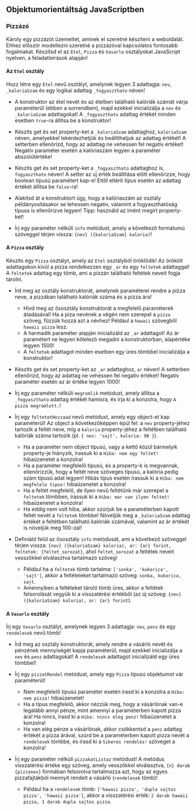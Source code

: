 <style>
    h1:first-of-type { display: none; }
</style>

# Szkriptnyelvek - 8. gyakorló feladatsor

## Objektumorientáltság JavaScriptben


### Pizzázó

Károly egy pizzázót üzemeltet, aminek el szeretné készíteni a weboldalát. Ehhez először modellezni szeretné a pizzázóval kapcsolatos fontosabb fogalmakat. Készítsd el az `Etel`, `Pizza` és `Vasarlo` osztályokat JavaScript nyelven, a feladatleírások alapján!


#### Az `Etel` osztály

Hozz létre egy `Etel` nevű osztályt, amelynek legyen 3 adattagja: `nev`, `_kaloriaSzam` és egy logikai adattag `_fogyaszthato` néven!

* A konstruktor az étel nevét és az ételben található kalóriák számát várja paraméterül (ebben a sorrendben), majd ezekkel inicializálja a `nev` és `_kaloriaSzam` adattagokat! A `_fogyaszthato` adattag értékét minden esetben `true`-ra állítsa be a konstruktor!

* Készíts get és set property-ket a `_kaloriaSzam` adattaghoz, `kaloriaSzam` néven, amelyekkel lekérdezhetjük és beállíthatjuk az adattag értékét! A setterben ellenőrizd, hogy az adattag ne vehessen fel negatív értéket! Negatív paraméter esetén a kalóriaszám legyen a paraméter abszolútértéke!

* Készíts get és set property-ket a `_fogyaszthato` adattaghoz is, `fogyaszthato` néven! A setter az új érték beállítása előtt ellenőrizze, hogy boolean típusú paramétert kap-e! Ettől eltérő típus esetén az adattag értékét állítsa be `false`-ra!

* Alakítsd át a konstruktort úgy, hogy a kalóriaszám az osztály példányosításakor se lehessen negatív, valamint a fogyaszthatóság típusa is ellenőrizve legyen! Tipp: használd az imént megírt property-ket!

* Írj egy paraméter nélküli `info` metódust, amely a következő formátumú szöveggel térjen vissza: `{nev} ({kaloriaSzam} kaloria)`!


#### A `Pizza` osztály

Készíts egy `Pizza` osztályt, amely az `Etel` osztályból öröklődik! Az örökölt adattagokon kívül a pizza rendelkezzen egy `_ar` és egy `feltetek` adattaggal! A `feltetek` adattag egy tömb, ami a pizzán található feltétek neveit fogja tárolni.

* Írd meg az osztály konstruktorát, amelynek paraméterei rendre a pizza neve, a pizzában található kalóriák száma és a pizza ára!
    * Hívd meg az ősosztály konstruktorát a megfelelő paraméterek átadásával! Ha a piza nevének a végén nem szerepel a `pizza` szöveg, fűzzük hozzá azt a névhez! Például a `hawaii` szövegből `hawaii pizza` lesz.
    * A harmadik paraméter alapján inicializáld az `_ar` adattagot! Az ár paramétert ne legyen kötelező megadni a konstruktorban, alapértéke legyen 1500!
    * A `feltetek` adattagot minden esetben egy üres tömbbel inicializálja a konstruktor!

* Készíts get és set property-ket az `_ar` adattaghoz, `ar` néven! A setterben ellenőrizd, hogy az adattag ne vehessen fel negatív értéket! Negatív paraméter esetén az ár értéke legyen 1000!

* Írj egy paraméter nélküli `megromlik` metódust, amely állítsa a `_fogyaszthato` adattag értékét hamisra, és írja ki a konzolra, hogy `A pizza megromlott.`!

* Írj egy `feltetetHozzaad` nevű metódust, amely egy object-et kap paraméterül! Az object a következőképpen épül fel: a `nev` property-jéhez tartozik a feltét neve, míg a `kaloria` property-jéhez a feltétben található kalóriák száma tartozik (pl. `{ nev: 'sajt', kaloria: 90 }`).
    * Ha a paraméter nem object típusú, vagy a kettő közül bármelyik property-je hiányzik, írassuk ki a `Hiba: nem egy feltet!` hibaüzenetet a konzolra!
    * Ha a paraméter megfelelő típusú, és a property-k is megvannak, ellenőrizzük, hogy a feltét neve szöveges típusú, a kalória pedig szám típusú adat legyen! Hibás típus esetén írassuk ki a `Hiba: nem megfelelo tipus!` hibaüzenetet a konzolra!
    * Ha a feltét megfelelő, de ilyen nevű feltétünk már szerepel a `feltetek` tömbben, írassuk ki a `Hiba: mar van ilyen feltet!` hibaüzenetet a konzolra!
    * Ha eddig nem volt hiba, akkor szúrjuk be a paraméterben kapott feltét nevét a `feltetek` tömbbe! Növeljük meg a `_kaloriaSzam`  adattag értékét a feltétben található kalóriák számával, valamint az ár értékét is növeljük meg 100-zal!

* Definiáld felül az ősosztály `info` metódusát, ami a következő szöveggel térjen vissza: `{nev} ({kaloriaSzam} kaloria), ar: {ar} forint, feltetek: {feltet_sorozat}`, ahol `feltet_sorozat` a feltétek neveit vesszőkkel elválasztva tartalmazó szöveg!
    * Például ha a `feltetek` tömb tartalma: `['sonka', 'kukorica', 'sajt']`, akkor a feltételeket tartalmazó szöveg: `sonka, kukorica, sajt`.
    * Amennyiben a feltéteket tároló tömb üres, akkor a feltétek felsorolását vegyük ki a visszatérési értékből (az új szöveg: `{nev} ({kaloriaSzam} kaloria), ar: {ar} forint`).


#### A `Vasarlo` osztály

Írj egy `Vasarlo` osztályt, amelynek legyen 3 adattagja: `nev`, `penz` és egy `rendelesek` nevű tömb!

* Írd meg az osztály konstruktorát, amely rendre a vásárló nevét és pénzének mennyiségét kapja paraméterül, majd ezekkel inicializálja a `nev` és `penz` adattagokat! A `rendelesek` adattagot inicializáld egy üres tömbbel!

* Írj egy `pizzatRendel` metódust, amely egy `Pizza` típusú objektumot vár paraméterül!
    * Nem megfelelő típusú paraméter esetén írasd ki a konzolra a `Hiba: nem pizza!` hibaüzenetet!
    * Ha a típus megfelelő, akkor nézzük meg, hogy a vásárlónak van-e legalább annyi pénze, mint amennyi a paraméterben kapott pizza ára! Ha nincs, írasd ki a `Hiba: nincs eleg penz!` hibaüzenetet a konzolra!
    * Ha van elég pénze a vásárlónak, akkor csökkentsd a `penz` adattag értékét a pizza árával, szúrd be a paraméterben kapott pizza nevét a `rendelesek` tömbbe, és írasd ki a `Sikeres rendeles!` szöveget a konzolra!

* Írj egy paraméter nélküli `pizzakatListaz` metódust! A metódus visszatérési értéke egy szöveg, amely vesszőkkel elválasztva, `{n} darab {pizzanev}` formában felsorolva tartalmazza azt, hogy az egyes pizzafajtákból mennyit rendelt a vásárló (`rendelesek` tömb)!
    * Például ha a `rendelesek` tömb: `['hawaii pizza', 'dupla sajtos pizza', 'hawaii pizza']`, akkor a visszatérési érték: `2 darab hawaii pizza, 1 darab dupla sajtos pizza`.

